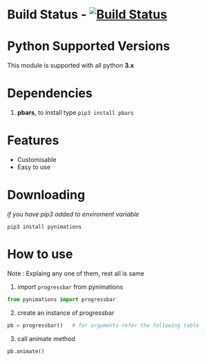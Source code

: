 <br>

# Build Status - [![Build Status](https://travis-ci.org/tbhaxor/pynimations.svg?branch=master)](https://travis-ci.org/tbhaxor/pynimations)

# Python Supported Versions
This module is supported with all python **3.x** 

# Dependencies
1. **pbars**, to install type `pip3 install pbars`

# Features
+ Customisable
+ Easy to use

# Downloading
_if you have pip3 added to enviroment variable_
```
pip3 install pynimations
```
# How to use
Note : Explaing any one of them, rest all is same
1. import `progressbar` from pynimations
```python
from pynimations import progressbar
```

2. create an instance of progressbar
```python
pb = progressbar()   # for arguments refer the following table
```

3. call animate method
```python
pb.animate()
```

